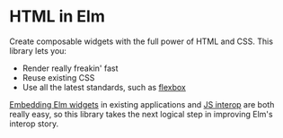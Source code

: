# HTML in Elm

Create composable widgets with the full power of HTML and CSS. This library
lets you:

  * Render really freakin' fast 
  * Reuse existing CSS
  * Use all the latest standards, such as [flexbox][]

[flexbox]: (http://css-tricks.com/snippets/css/a-guide-to-flexbox/)

[Embedding Elm widgets](https://github.com/evancz/elm-html-and-js) in existing
applications and [JS interop](http://elm-lang.org/learn/Ports.elm) are both
really easy, so this library takes the next logical step in improving Elm's
interop story.
